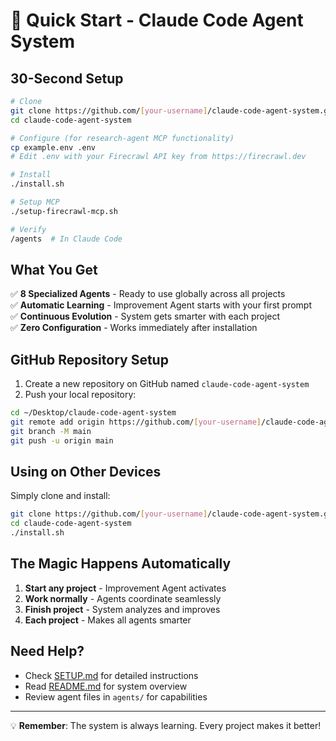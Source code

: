 # 🚀 Quick Start - Claude Code Agent System

## 30-Second Setup

```bash
# Clone
git clone https://github.com/[your-username]/claude-code-agent-system.git
cd claude-code-agent-system

# Configure (for research-agent MCP functionality)
cp example.env .env
# Edit .env with your Firecrawl API key from https://firecrawl.dev

# Install
./install.sh

# Setup MCP
./setup-firecrawl-mcp.sh

# Verify
/agents  # In Claude Code
```

## What You Get

✅ **8 Specialized Agents** - Ready to use globally across all projects  
✅ **Automatic Learning** - Improvement Agent starts with your first prompt  
✅ **Continuous Evolution** - System gets smarter with each project  
✅ **Zero Configuration** - Works immediately after installation  

## GitHub Repository Setup

1. Create a new repository on GitHub named `claude-code-agent-system`
2. Push your local repository:

```bash
cd ~/Desktop/claude-code-agent-system
git remote add origin https://github.com/[your-username]/claude-code-agent-system.git
git branch -M main
git push -u origin main
```

## Using on Other Devices

Simply clone and install:
```bash
git clone https://github.com/[your-username]/claude-code-agent-system.git
cd claude-code-agent-system
./install.sh
```

## The Magic Happens Automatically

1. **Start any project** - Improvement Agent activates
2. **Work normally** - Agents coordinate seamlessly  
3. **Finish project** - System analyzes and improves
4. **Each project** - Makes all agents smarter

## Need Help?

- Check [SETUP.md](SETUP.md) for detailed instructions
- Read [README.md](README.md) for system overview
- Review agent files in `agents/` for capabilities

---

💡 **Remember**: The system is always learning. Every project makes it better!